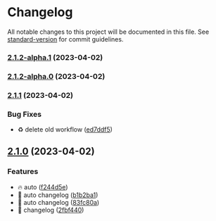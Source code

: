 # Changelog

All notable changes to this project will be documented in this file. See [standard-version](https://github.com/conventional-changelog/standard-version) for commit guidelines.

### [2.1.2-alpha.1](https://github.com/dewiweb/MCxOSCnext/compare/v2.1.2-alpha.0...v2.1.2-alpha.1) (2023-04-02)

### [2.1.2-alpha.0](https://github.com/dewiweb/MCxOSCnext/compare/v2.1.1...v2.1.2-alpha.0) (2023-04-02)

### [2.1.1](https://github.com/dewiweb/MCxOSCnext/compare/v2.1.0...v2.1.1) (2023-04-02)


### Bug Fixes

* :recycle: delete old workflow ([ed7ddf5](https://github.com/dewiweb/MCxOSCnext/commit/ed7ddf5ea021e5288fb592feaf9e14557daabc8e))

## [2.1.0](https://github.com/dewiweb/MCxOSCnext/compare/v2.1.0-beta.7...v2.1.0) (2023-04-02)


### Features

* :fire: auto ([f244d5e](https://github.com/dewiweb/MCxOSCnext/commit/f244d5ec5176abb1cfb32cc74b01072017347500))
* :rocket: auto changelog ([b1b2ba1](https://github.com/dewiweb/MCxOSCnext/commit/b1b2ba15a1d39c5c7c68c849301b860ae8076ff1))
* :rocket: auto changelog ([83fc80a](https://github.com/dewiweb/MCxOSCnext/commit/83fc80ad6c696438eee29c6b6a9cb393b66650fb))
* :rocket: changelog ([2fbf440](https://github.com/dewiweb/MCxOSCnext/commit/2fbf440a3ce8355caeebc010084d34e412d229a0))
